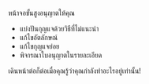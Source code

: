 [//]: # (หมายเหตุ: กรุณาใส่ทุกประโยคลงในบรรทัดของตัวเอง Transifex จะใส่ทุกบรรทัดลงในช่องสำหรับแปลของมันเอง!)

หน้าจอขั้นสูงอนุญาตให้คุณ
* แบ่งปันกุญแจด้วยวิธีที่ไม่แนะนำ
* แก้ไขอัตลักษณ์
* แก้ไขกุญแจย่อย
* พิจารณาใบอนุญาตในรายละเอียด

เดินหน้าต่อก็ต่อเมื่อคุณรู้ว่าคุณกำลังทำอะไรอยู่เท่านั้น!